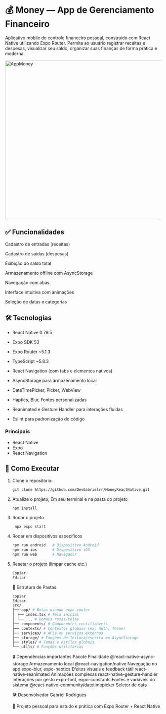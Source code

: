 # 💰 Money — App de Gerenciamento Financeiro

Aplicativo mobile de controle financeiro pessoal, construído com React Native utilizando Expo Router. Permite ao usuário registrar receitas e despesas, visualizar seu saldo, organizar suas finanças de forma prática e moderna.

<img width="966" height="512" alt="AppMoney" src="https://github.com/user-attachments/assets/6448feae-4857-4fcf-b78c-12b965ed8244" />


## ✅ Funcionalidades

Cadastro de entradas (receitas)

Cadastro de saídas (despesas)

Exibição do saldo total

Armazenamento offline com AsyncStorage

Navegação com abas

Interface intuitiva com animações

Seleção de datas e categorias

## 🛠 Tecnologias

- React Native 0.79.5

- Expo SDK 53

- Expo Router ~5.1.3

- TypeScript ~5.8.3

- React Navigation (com tabs e elementos nativos)

- AsyncStorage para armazenamento local

- DateTimePicker, Picker, WebView

- Haptics, Blur, Fontes personalizadas

- Reanimated e Gesture Handler para interações fluídas

- Eslint para padronização do código

### Principais

- React Native
- Expo
- React Navigation

## 🚀 Como Executar

1. Clone o repositório:

   ```bash
   git clone https://github.com/DevGabrielrr/MoneyReactNative.git
   ```

2. Atualize o projeto, Em seu terminal e na pasta do projeto

   ```bash
   npm install
   ```

3. Rodar o projeto

   ```bash
    npx expo start
   ```

4. Rodar em dispositivos específicos

   ```bash
   npm run android   # Dispositivo Android
   npm run ios       # Dispositivo iOS
   npm run web       # Navegador
   ```

5. Resetar o projeto (limpar cache etc.)

   ```bash
   Copiar
   Editar
   ```

   🧩 Estrutura de Pastas

   ```bash
   copiar
   Editar
   src/
   ├── app/ # Rotas usando expo-router
   │ ├── index.tsx # Tela inicial
   │ └── ... # Demais rotas/telas
   ├── components/ # Componentes reutilizáveis
   ├── contexts/ # Contextos globais (ex: Auth, Theme)
   ├── services/ # APIs ou serviços externos
   ├── storage/ # Funções de leitura/escrita em AsyncStorage
   ├── styles/ # Temas e estilos globais
   └── utils/ # Funções utilitárias
   ```

   🔒 Dependências importantes
Pacote Finalidade
@react-native-async-storage Armazenamento local
@react-navigation/native Navegação no app
expo-blur, expo-haptics Efeitos visuais e feedback tátil
react-native-reanimated Animações complexas
react-native-gesture-handler Interações por gesto
expo-font, expo-constants Fontes e variáveis do sistema
@react-native-community/datetimepicker Seletor de data

   🛠️ Desenvolvedor
Gabriel Rodrigues

   💼 Projeto pessoal para estudo e prática com Expo Router + React Native
